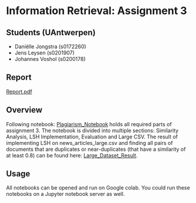 # Information Retrieval: Assignment 3

## Students (UAntwerpen)
 - Daniëlle Jongstra (s0172260)
 - Jens Leysen (s0201907)
 - Johannes Voshol (s0200178)

## Report
[Report.pdf](https://github.com/DJongstra/Information_Retrieval_Assignment_3/blob/main/Information_Retrieval__Assignment_3.pdf)

## Overview
Following notebook: [Plagiarism_Notebook](https://github.com/DJongstra/Information_Retrieval_Assignment_3/blob/main/IR_PlagiarismDetection.ipynb) holds all required parts of assignment 3. The notebook is divided into multiple sections: Similarity Analysis, LSH Implementation, Evaluation and Large CSV. The result of implementing LSH on news_articles_large.csv and  finding all pairs of documents that are duplicates or near-duplicates (that have a similarity of at least 0.8) can be found here: [Large_Dataset_Result](https://github.com/DJongstra/Information_Retrieval_Assignment_3/blob/main/news_articles_large_RESULT.csv). 

## Usage
All notebooks can be opened and run on Google colab. 
You could run these notebooks on a Jupyter notebook server as well.
